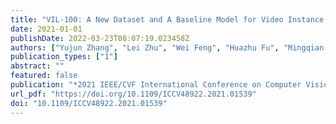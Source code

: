 ```yaml
---
title: "VIL-100: A New Dataset and A Baseline Model for Video Instance Lane Detection"
date: 2021-01-01
publishDate: 2022-03-23T08:07:19.023458Z
authors: ["Yujun Zhang", "Lei Zhu", "Wei Feng", "Huazhu Fu", "Mingqian Wang", "Qingxia Li", "Cheng Li", "Song Wang"]
publication_types: ["1"]
abstract: ""
featured: false
publication: "*2021 IEEE/CVF International Conference on Computer Vision, ICCV 2021, Montreal, QC, Canada, October 10-17, 2021*"
url_pdf: "https://doi.org/10.1109/ICCV48922.2021.01539"
doi: "10.1109/ICCV48922.2021.01539"
---
```


